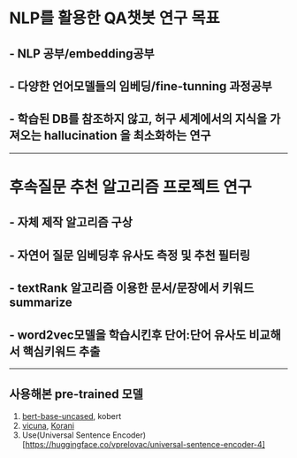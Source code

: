 # NLP를 활용한 QA챗봇 연구 목표
## - NLP 공부/embedding공부
## - 다양한 언어모델들의 임베딩/fine-tunning 과정공부
## - 학습된 DB를 참조하지 않고, 허구 세계에서의 지식을 가져오는 hallucination 을 최소화하는 연구
----------
# 후속질문 추천 알고리즘 프로젝트 연구
## - 자체 제작 알고리즘 구상
## - 자연어 질문 임베딩후 유사도 측정 및 추천 필터링 
## - textRank 알고리즘 이용한 문서/문장에서 키워드 summarize
## - word2vec모델을 학습시킨후 단어:단어 유사도 비교해서 핵심키워드 추출
-----------------
## 사용해본 pre-trained 모델
1. [bert-base-uncased](https://huggingface.co/bert-base-uncased), kobert
2. [vicuna](https://huggingface.co/lmsys/vicuna-13b-v1.5-16k), [Korani](https://huggingface.co/KRAFTON/KORani-v3-13B)
3. Use(Universal Sentence Encoder)[https://huggingface.co/vprelovac/universal-sentence-encoder-4]
